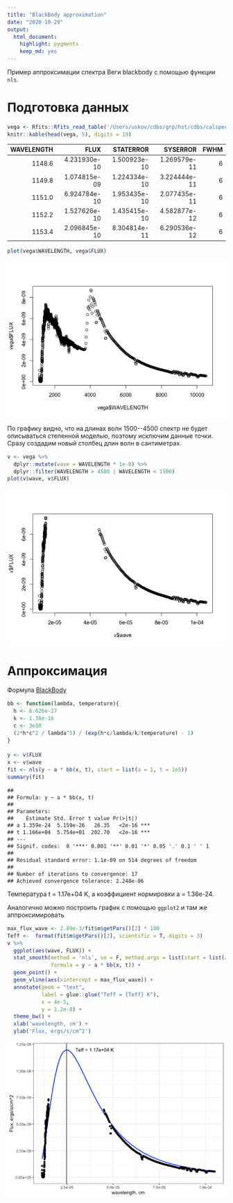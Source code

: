 ```yaml
---
title: "BlackBody approximation"
date: "2020-10-29"
output: 
  html_document: 
    highlight: pygments
    keep_md: yes
---
```




Пример аппроксимации спектра Веги blackbody с помощью функции `nls`. 

# Подготовка данных


```r
vega <- Rfits::Rfits_read_table('/Users/uskov/cdbs/grp/hst/cdbs/calspec/alpha_lyr_004.fits')
knitr::kable(head(vega, 5), digits = 19)
```



| WAVELENGTH|         FLUX|    STATERROR|     SYSERROR| FWHM|
|----------:|------------:|------------:|------------:|----:|
|     1148.6| 4.231930e-10| 1.500923e-10| 1.269579e-11|    6|
|     1149.8| 1.074815e-09| 1.224334e-10| 3.224444e-11|    6|
|     1151.0| 6.924784e-10| 1.953435e-10| 2.077435e-11|    6|
|     1152.2| 1.527626e-10| 1.435415e-10| 4.582877e-12|    6|
|     1153.4| 2.096845e-10| 8.304814e-11| 6.290536e-12|    6|

```r
plot(vega$WAVELENGTH, vega$FLUX)
```

![](MainExample_files/figure-html/unnamed-chunk-1-1.png)<!-- -->

По графику видно, что на длинах волн 1500--4500 спектр не будет описываться степенной моделью, поэтому исключим данные точки. Сразу создадим новый столбец длин волн в сантиметрах.


```r
v <- vega %>% 
  dplyr::mutate(wave = WAVELENGTH * 1e-8) %>% 
  dplyr::filter(WAVELENGTH > 4500 | WAVELENGTH < 1500)
plot(v$wave, v$FLUX)
```

![](MainExample_files/figure-html/unnamed-chunk-2-1.png)<!-- -->

# Аппроксимация

Формула [BlackBody](http://burro.cwru.edu/Academics/Astr221/Light/blackbody.html)



```r
bb <- function(lambda, temperature){
  h <- 6.626e-27
  k <- 1.38e-16
  c <- 3e10
  (2*h*c^2 / lambda^5) / (exp(h*c/lambda/k/temperature) - 1)
}

y <- v$FLUX
x <- v$wave
fit <- nls(y ~ a * bb(x, t), start = list(a = 1, t = 1e5))
summary(fit)
```

```
## 
## Formula: y ~ a * bb(x, t)
## 
## Parameters:
##    Estimate Std. Error t value Pr(>|t|)    
## a 1.359e-24  5.159e-26   26.35   <2e-16 ***
## t 1.166e+04  5.754e+01  202.70   <2e-16 ***
## ---
## Signif. codes:  0 '***' 0.001 '**' 0.01 '*' 0.05 '.' 0.1 ' ' 1
## 
## Residual standard error: 1.1e-09 on 514 degrees of freedom
## 
## Number of iterations to convergence: 17 
## Achieved convergence tolerance: 2.248e-06
```


Температура t = 1.17e+04 K, а коэффициент нормировки a = 1.36e-24.

Аналогично можно построить график с помощью `ggplot2` и там же аппроксимировать

```r
max_flux_wave <- 2.89e-3/fit$m$getPars()[2] * 100
Teff <-  format(fit$m$getPars()[2], scientific = T, digits = 3)
v %>% 
  ggplot(aes(wave, FLUX)) +
  stat_smooth(method = 'nls', se = F, method.args = list(start = list(a=1, t = 1e5)),
              formula = y ~ a * bb(x, t)) +
  geom_point() +
  geom_vline(aes(xintercept = max_flux_wave)) +
  annotate(geom = "text", 
           label = glue::glue("Teff = {Teff} K"),
           x = 4e-5, 
           y = 1.2e-8) +
  theme_bw() +
  xlab('wavelength, cm') + 
  ylab('Flux, ergs/s/cm^2')
```

![](MainExample_files/figure-html/unnamed-chunk-4-1.png)<!-- -->


